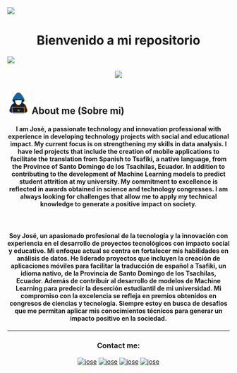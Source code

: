 <!--horizontal divider(gradiant)-->
<img src="https://user-images.githubusercontent.com/73097560/115834477-dbab4500-a447-11eb-908a-139a6edaec5c.gif">

<!--h1 without bottom border-->

<h1 align="center"><b>Bienvenido a mi repositorio</b></h1>

<!--horizontal divider(gradiant)-->
<img src="https://user-images.githubusercontent.com/73097560/115834477-dbab4500-a447-11eb-908a-139a6edaec5c.gif">

<p align="center">
  <a href="https://github.com/DenverCoder1/readme-typing-svg"><img src="https://readme-typing-svg.herokuapp.com?font=Time+New+Roman&color=cyan&size=25&center=true&vCenter=true&width=600&height=100&lines=Ing.+en+Tecnologias+de+la+Informacion;Analista+de+Datos;Freelance;Programador"></a>
</p>

## <picture><img src = "https://github.com/0xAbdulKhalid/0xAbdulKhalid/raw/main/assets/mdImages/about_me.gif" width = 50px></picture> **About me (Sobre mi)**

<h4 align="center">I am José, a passionate technology and innovation professional with experience in developing technology projects with social and educational impact. My current focus is on strengthening my skills in data analysis. I have led projects that include the creation of mobile applications to facilitate the translation from Spanish to Tsafiki, a native language, from the Province of Santo Domingo de los Tsachilas, Ecuador. In addition to contributing to the development of Machine Learning models to predict student attrition at my university. My commitment to excellence is reflected in awards obtained in science and technology congresses. I am always looking for challenges that allow me to apply my technical knowledge to generate a positive impact on society.</h4>

<br>

<h4 align="center">Soy José, un apasionado profesional de la tecnología y la innovación con experiencia en el desarrollo de proyectos tecnológicos con impacto social y educativo. Mi enfoque actual se centra en fortalecer mis habilidades en análisis de datos. He liderado proyectos que incluyen la creación de aplicaciones móviles para facilitar la traducción de español a Tsafiki, un idioma nativo, de la Provincia de Santo Domingo de los Tsachilas, Ecuador. Además de contribuir al desarrollo de modelos de Machine Learning para predecir la deserción estudiantil de mi universidad. Mi compromiso con la excelencia se refleja en premios obtenidos en congresos de ciencias y tecnología. Siempre estoy en busca de desafíos que me permitan aplicar mis conocimientos técnicos para generar un impacto positivo en la sociedad.</h4>

<!-- CONNECTION -->
<hr>      
<h3 align="center">Contact me:</h3>
<p align="center">
  <a href="https://www.linkedin.com/in/jose-ruiz-0367b4168/" target="blank"><img align="center" src="https://raw.githubusercontent.com/rahuldkjain/github-profile-readme-generator/master/src/images/icons/Social/linked-in-alt.svg" alt="jose" height="30" width="40" /></a>
  <a href="https://www.facebook.com/profile.php?id=100001955675666&ref=xav_ig_profile_web" target="blank"><img align="center" src="https://raw.githubusercontent.com/rahuldkjain/github-profile-readme-generator/master/src/images/icons/Social/facebook.svg" alt="jose" height="30" width="40" /></a>
  <a href="https://www.instagram.com/jose_r305/" target="blank"><img align="center" src="https://raw.githubusercontent.com/rahuldkjain/github-profile-readme-generator/master/src/images/icons/Social/instagram.svg" alt="jose" height="30" width="40" /></a>
  <a href="https://www.tiktok.com/@jose.r301" target="blank"><img align="center" src="https://i.pinimg.com/736x/73/f8/6c/73f86cb8c6f319a934b82458eaa27ba6.jpg" alt="jose" height="37" width="42" /></a>
  
</p>




